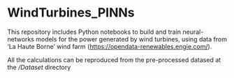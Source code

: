 # WindTurbines_PINNs

This repository includes Python notebooks to build and train neural-networks models for the power generated by wind turbines, using data from ‘La Haute Borne’ wind farm (https://opendata-renewables.engie.com/). 

All the calculations can be reproduced from the pre-processed datased at the _/Dataset_ directory
